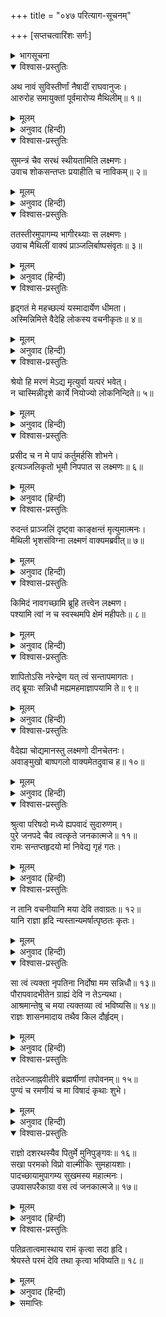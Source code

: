 +++
title = "०४७ परित्याग-सूचनम्"

+++
[सप्तचत्वारिंशः सर्गः]



<details><summary>भागसूचना</summary>

47. लक्ष्मणका सीताजीको नावसे गङ्गाजीके उस पार पहुँचाकर बड़े दुःखसे उन्हें उनके त्यागे जानेकी बात बताना
</details>

<details open><summary>विश्वास-प्रस्तुतिः</summary>

अथ नावं सुविस्तीर्णां नैषादीं राघवानुजः।  
आरुरोह समायुक्तां पूर्वमारोप्य मैथिलीम्॥ १॥
</details>

<details><summary>मूलम्</summary>

अथ नावं सुविस्तीर्णां नैषादीं राघवानुजः।  
आरुरोह समायुक्तां पूर्वमारोप्य मैथिलीम्॥ १॥
</details>

<details><summary>अनुवाद (हिन्दी)</summary>

मल्लाहोंकी वह नाव विस्तृत और सुसज्जित थी। लक्ष्मणने उसपर पहले सीताजीको चढ़ाया, फिर स्वयं चढ़े॥ १॥
</details>

<details open><summary>विश्वास-प्रस्तुतिः</summary>

सुमन्त्रं चैव सरथं स्थीयतामिति लक्ष्मणः।  
उवाच शोकसन्तप्तः प्रयाहीति च नाविकम्॥ २॥
</details>

<details><summary>मूलम्</summary>

सुमन्त्रं चैव सरथं स्थीयतामिति लक्ष्मणः।  
उवाच शोकसन्तप्तः प्रयाहीति च नाविकम्॥ २॥
</details>

<details><summary>अनुवाद (हिन्दी)</summary>

उन्होंने रथसहित सुमन्त्रको वहीं ठहरनेके लिये कह दिया और शोकसे संतप्त होकर नाविकसे कहा—‘चलो’॥ २॥
</details>

<details open><summary>विश्वास-प्रस्तुतिः</summary>

ततस्तीरमुपागम्य भागीरथ्याः स लक्ष्मणः।  
उवाच मैथिलीं वाक्यं प्राञ्जलिर्बाष्पसंवृतः॥ ३॥
</details>

<details><summary>मूलम्</summary>

ततस्तीरमुपागम्य भागीरथ्याः स लक्ष्मणः।  
उवाच मैथिलीं वाक्यं प्राञ्जलिर्बाष्पसंवृतः॥ ३॥
</details>

<details><summary>अनुवाद (हिन्दी)</summary>

तदनन्तर भागीरथीके उस तटपर पहुँचकर लक्ष्मणके नेत्रोंमें आँसू भर आये और उन्होंने मिथिलेशकुमारी सीतासे हाथ जोड़कर कहा—॥ ३॥
</details>

<details open><summary>विश्वास-प्रस्तुतिः</summary>

हृद‍्गतं मे महच्छल्यं यस्मादार्येण धीमता।  
अस्मिन्निमित्ते वैदेहि लोकस्य वचनीकृतः॥ ४॥
</details>

<details><summary>मूलम्</summary>

हृद‍्गतं मे महच्छल्यं यस्मादार्येण धीमता।  
अस्मिन्निमित्ते वैदेहि लोकस्य वचनीकृतः॥ ४॥
</details>

<details><summary>अनुवाद (हिन्दी)</summary>

‘विदेहनन्दिनि! मेरे हृदयमें सबसे बड़ा काँटा यही खटक रहा है कि आज रघुनाथजीने बुद्धिमान् होकर भी मुझे वह काम सौंपा है, जिसके कारण लोकमें मेरी बड़ी निन्दा होगी॥ ४॥
</details>

<details open><summary>विश्वास-प्रस्तुतिः</summary>

श्रेयो हि मरणं मेऽद्य मृत्युर्वा यत्परं भवेत्।  
न चास्मिन्नीदृशे कार्ये नियोज्यो लोकनिन्दिते॥ ५॥
</details>

<details><summary>मूलम्</summary>

श्रेयो हि मरणं मेऽद्य मृत्युर्वा यत्परं भवेत्।  
न चास्मिन्नीदृशे कार्ये नियोज्यो लोकनिन्दिते॥ ५॥
</details>

<details><summary>अनुवाद (हिन्दी)</summary>

‘इस दशामें यदि मुझे मृत्युके समान यन्त्रणा प्राप्त होती अथवा मेरी साक्षात् मृत्यु ही हो जाती तो वह मेरे लिये परम कल्याणकारक होती। परंतु इस लोकनिन्दित कार्यमें मुझे लगाना उचित नहीं था॥ ५॥
</details>

<details open><summary>विश्वास-प्रस्तुतिः</summary>

प्रसीद च न मे पापं कर्तुमर्हसि शोभने।  
इत्यञ्जलिकृतो भूमौ निपपात स लक्ष्मणः॥ ६॥
</details>

<details><summary>मूलम्</summary>

प्रसीद च न मे पापं कर्तुमर्हसि शोभने।  
इत्यञ्जलिकृतो भूमौ निपपात स लक्ष्मणः॥ ६॥
</details>

<details><summary>अनुवाद (हिन्दी)</summary>

‘शोभने! आप प्रसन्न हों। मुझे कोई दोष न दें’ ऐसा कहकर हाथ जोड़े हुए लक्ष्मण पृथ्वीपर गिर पड़े॥ ६॥
</details>

<details open><summary>विश्वास-प्रस्तुतिः</summary>

रुदन्तं प्राञ्जलिं दृष्ट्वा काङ्क्षन्तं मृत्युमात्मनः।  
मैथिली भृशसंविग्ना लक्ष्मणं वाक्यमब्रवीत्॥ ७॥
</details>

<details><summary>मूलम्</summary>

रुदन्तं प्राञ्जलिं दृष्ट्वा काङ्क्षन्तं मृत्युमात्मनः।  
मैथिली भृशसंविग्ना लक्ष्मणं वाक्यमब्रवीत्॥ ७॥
</details>

<details><summary>अनुवाद (हिन्दी)</summary>

लक्ष्मण हाथ जोड़कर रो रहे हैं और अपनी मृत्यु चाह रहे हैं, यह देखकर मिथिलेशकुमारी सीता अत्यन्त उद्विग्न हो उठीं और लक्ष्मणसे बोलीं—॥ ७॥
</details>

<details open><summary>विश्वास-प्रस्तुतिः</summary>

किमिदं नावगच्छामि ब्रूहि तत्त्वेन लक्ष्मण।  
पश्यामि त्वां न च स्वस्थमपि क्षेमं महीपतेः॥ ८॥
</details>

<details><summary>मूलम्</summary>

किमिदं नावगच्छामि ब्रूहि तत्त्वेन लक्ष्मण।  
पश्यामि त्वां न च स्वस्थमपि क्षेमं महीपतेः॥ ८॥
</details>

<details><summary>अनुवाद (हिन्दी)</summary>

‘लक्ष्मण! यह क्या बात है? मैं कुछ समझ नहीं पाती हूँ। ठीक-ठीक बताओ। महाराज कुशलसे तो हैं न। मैं देखती हूँ तुम्हारा मन स्वस्थ नहीं है॥ ८॥
</details>

<details open><summary>विश्वास-प्रस्तुतिः</summary>

शापितोऽसि नरेन्द्रेण यत् त्वं सन्तापमागतः।  
तद् ब्रूयाः सन्निधौ मह्यमहमाज्ञापयामि ते॥ ९॥
</details>

<details><summary>मूलम्</summary>

शापितोऽसि नरेन्द्रेण यत् त्वं सन्तापमागतः।  
तद् ब्रूयाः सन्निधौ मह्यमहमाज्ञापयामि ते॥ ९॥
</details>

<details><summary>अनुवाद (हिन्दी)</summary>

‘मैं महाराजकी शपथ दिलाकर पूछती हूँ, जिस बातसे तुम्हें इतना संताप हो रहा है, वह मेरे निकट सच-सच बताओ। मैं इसके लिये तुम्हें आज्ञा देती हूँ’॥ ९॥
</details>

<details open><summary>विश्वास-प्रस्तुतिः</summary>

वैदेह्या चोद्यमानस्तु लक्ष्मणो दीनचेतनः।  
अवाङ्मुखो बाष्पगलो वाक्यमेतदुवाच ह॥ १०॥
</details>

<details><summary>मूलम्</summary>

वैदेह्या चोद्यमानस्तु लक्ष्मणो दीनचेतनः।  
अवाङ्मुखो बाष्पगलो वाक्यमेतदुवाच ह॥ १०॥
</details>

<details><summary>अनुवाद (हिन्दी)</summary>

विदेहनन्दिनीके इस प्रकार प्रेरित करनेपर लक्ष्मण दुःखी मनसे नीचे मुँह किये अश्रुगद‍्गद कण्ठद्वारा इस प्रकार बोले—॥ १०॥
</details>

<details open><summary>विश्वास-प्रस्तुतिः</summary>

श्रुत्वा परिषदो मध्ये ह्यपवादं सुदारुणम्।  
पुरे जनपदे चैव त्वत्कृते जनकात्मजे॥ ११॥  
रामः सन्तप्तहृदयो मां निवेद्य गृहं गतः।
</details>

<details><summary>मूलम्</summary>

श्रुत्वा परिषदो मध्ये ह्यपवादं सुदारुणम्।  
पुरे जनपदे चैव त्वत्कृते जनकात्मजे॥ ११॥  
रामः सन्तप्तहृदयो मां निवेद्य गृहं गतः।
</details>

<details><summary>अनुवाद (हिन्दी)</summary>

‘जनकनन्दिनि! नगर और जनपदमें आपके विषयमें जो अत्यन्त भयंकर अपवाद फैला हुआ है, उसे राजसभामें सुनकर श्रीरघुनाथजीका हृदय संतप्त हो उठा और वे मुझसे सब बातें बताकर महलमें चले गये॥ ११ १/२॥
</details>

<details open><summary>विश्वास-प्रस्तुतिः</summary>

न तानि वचनीयानि मया देवि तवाग्रतः॥ १२॥  
यानि राज्ञा हृदि न्यस्तान्यमर्षात्पृष्ठतः कृतः।
</details>

<details><summary>मूलम्</summary>

न तानि वचनीयानि मया देवि तवाग्रतः॥ १२॥  
यानि राज्ञा हृदि न्यस्तान्यमर्षात्पृष्ठतः कृतः।
</details>

<details><summary>अनुवाद (हिन्दी)</summary>

‘देवि! राजा श्रीरामने जिन अपवादवचनोंको दुःख न सह सकनेके कारण अपने हृदयमें रख लिया है, उन्हें मैं आपके सामने बता नहीं सकता। इसीलिये मैंने उनकी चर्चा छोड़ दी है॥ १२ १/२॥
</details>

<details open><summary>विश्वास-प्रस्तुतिः</summary>

सा त्वं त्यक्ता नृपतिना निर्दोषा मम सन्निधौ॥ १३॥  
पौरापवादभीतेन ग्राह्यं देवि न तेऽन्यथा।  
आश्रमान्तेषु च मया त्यक्तव्या त्वं भविष्यसि॥ १४॥  
राज्ञः शासनमादाय तथैव किल दौर्हृदम्।
</details>

<details><summary>मूलम्</summary>

सा त्वं त्यक्ता नृपतिना निर्दोषा मम सन्निधौ॥ १३॥  
पौरापवादभीतेन ग्राह्यं देवि न तेऽन्यथा।  
आश्रमान्तेषु च मया त्यक्तव्या त्वं भविष्यसि॥ १४॥  
राज्ञः शासनमादाय तथैव किल दौर्हृदम्।
</details>

<details><summary>अनुवाद (हिन्दी)</summary>

‘आप मेरे सामने निर्दोष सिद्ध हो चुकी हैं तो भी महाराजने लोकापवादसे डरकर आपको त्याग दिया है। देवि! आप कोई और बात न समझें। अब महाराजकी आज्ञा मानकर तथा आपकी भी ऐसी ही इच्छा समझकर मैं आश्रमोंके पास ले जाकर आपको वहीं छोड़ दूँगा॥ १३-१४ १/२॥
</details>

<details open><summary>विश्वास-प्रस्तुतिः</summary>

तदेतज्जाह्नवीतीरे ब्रह्मर्षीणां तपोवनम्॥ १५॥  
पुण्यं च रमणीयं च मा विषादं कृथाः शुभे।
</details>

<details><summary>मूलम्</summary>

तदेतज्जाह्नवीतीरे ब्रह्मर्षीणां तपोवनम्॥ १५॥  
पुण्यं च रमणीयं च मा विषादं कृथाः शुभे।
</details>

<details><summary>अनुवाद (हिन्दी)</summary>

‘शुभे! यह रहा गङ्गाजीके तटपर ब्रह्मर्षियोंका पवित्र एवं रमणीय तपोवन। आप विषाद न करें॥ १५ १/२॥
</details>

<details open><summary>विश्वास-प्रस्तुतिः</summary>

राज्ञो दशरथस्यैव पितुर्मे मुनिपुङ्गवः॥ १६॥  
सखा परमको विप्रो वाल्मीकिः सुमहायशाः।  
पादच्छायामुपागम्य सुखमस्य महात्मनः।  
उपवासपरैकाग्रा वस त्वं जनकात्मजे॥ १७॥
</details>

<details><summary>मूलम्</summary>

राज्ञो दशरथस्यैव पितुर्मे मुनिपुङ्गवः॥ १६॥  
सखा परमको विप्रो वाल्मीकिः सुमहायशाः।  
पादच्छायामुपागम्य सुखमस्य महात्मनः।  
उपवासपरैकाग्रा वस त्वं जनकात्मजे॥ १७॥
</details>

<details><summary>अनुवाद (हिन्दी)</summary>

‘यहाँ मेरे पिता राजा दशरथके घनिष्ठ मित्र महायशस्वी ब्रह्मर्षि मुनिवर वाल्मीकि रहते हैं, आप उन्हीं महात्माके चरणोंकी छायाका आश्रय ले यहाँ सुखपूर्वक रहें। जनकात्मजे! आप यहाँ उपवासपरायण और एकाग्र हो निवास करें॥ १६-१७॥
</details>

<details open><summary>विश्वास-प्रस्तुतिः</summary>

पतिव्रतात्वमास्थाय रामं कृत्वा सदा हृदि।  
श्रेयस्ते परमं देवि तथा कृत्वा भविष्यति॥ १८॥
</details>

<details><summary>मूलम्</summary>

पतिव्रतात्वमास्थाय रामं कृत्वा सदा हृदि।  
श्रेयस्ते परमं देवि तथा कृत्वा भविष्यति॥ १८॥
</details>

<details><summary>अनुवाद (हिन्दी)</summary>

‘देवि! आप सदा श्रीरघुनाथजीको हृदयमें रखकर पातिव्रत्यका अवलम्बन करें। ऐसा करनेसे आपका परम कल्याण होगा’॥ १८॥
</details>

<details><summary>समाप्तिः</summary>

इत्यार्षे श्रीमद्रामायणे वाल्मीकीये आदिकाव्ये उत्तरकाण्डे सप्तचत्वारिंशः सर्गः॥ ४७॥  
इस प्रकार श्रीवाल्मीकिनिर्मित आर्षरामायण आदिकाव्यके उत्तरकाण्डमें सैंतालीसवाँ सर्ग पूरा हुआ॥ ४७॥
</details>

